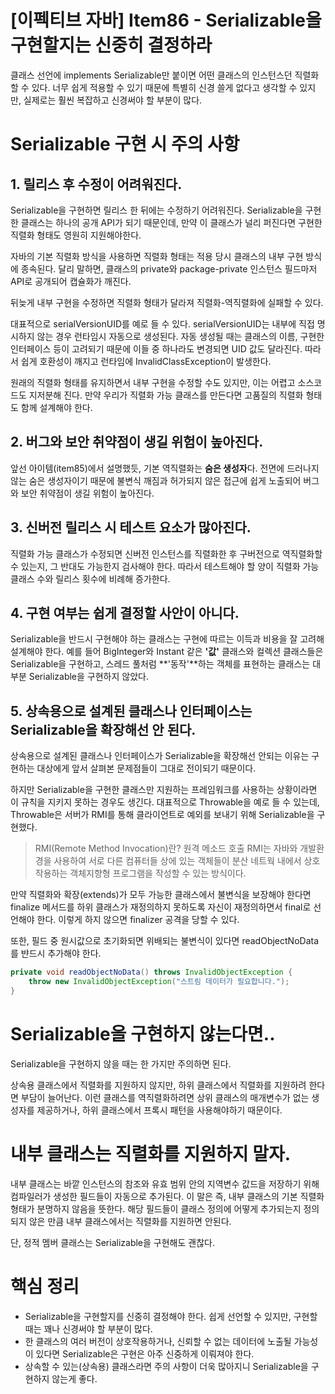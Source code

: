 # [이펙티브 자바] Item86 - Serializable을 구현할지는 신중히 결정하라

클래스 선언에 implements Serializable만 붙이면 어떤 클래스의 인스턴스던 직렬화 할 수 있다. 너무 쉽게 적용할 수 있기 때문에 특별히 신경 쓸게 없다고 생각할 수 있지만, 실제로는 훨씬 복잡하고 신경써야 할 부분이 많다.

# Serializable 구현 시 주의 사항

## 1. 릴리스 후 수정이 어려워진다.

Serializable을 구현하면 릴리스 한 뒤에는 수정하기 어려워진다. Serializable을 구현한 클래스는 하나의 공개 API가 되기 때문인데, 만약 이 클래스가 널리 퍼진다면 구현한 직렬화 형태도 영원히 지원해야한다.

자바의 기본 직렬화 방식을 사용하면 직렬화 형태는 적용 당시 클래스의 내부 구현 방식에 종속된다. 달리 말하면, 클래스의 private와 package-private 인스턴스 필드마저 API로 공개되어 캡슐화가 깨진다.

뒤늦게 내부 구현을 수정하면 직렬화 형태가 달라져 직렬화-역직렬화에 실패할 수 있다. 

대표적으로 serialVersionUID를 예로 들 수 있다. serialVersionUID는 내부에 직접 명시하지 않는 경우 런타임시 자동으로 생성된다. 자동 생성될 때는 클래스의 이름, 구현한 인터페이스 등이 고려되기 때문에 이들 중 하나라도 변경되면 UID 값도 달라진다. 따라서 쉽게 호환성이 깨지고 런타임에 InvalidClassException이 발생한다.

원래의 직렬화 형태를 유지하면서 내부 구현을 수정할 수도 있지만, 이는 어렵고 소스코드도 지저분해 진다. 만약 우리가 직렬화 가능 클래스를 만든다면 고품질의 직렬화 형태도 함께 설계해야 한다.

## 2. 버그와 보안 취약점이 생길 위험이 높아진다.

앞선 아이템(item85)에서 설명했듯, 기본 역직렬화는 **숨은 생성자**다. 전면에 드러나지 않는 숨은 생성자이기 때문에 불변식 깨짐과 허가되지 않은 접근에 쉽게 노출되어 버그와 보안 취약점이 생길 위험이 높아진다.

## 3. 신버전 릴리스 시 테스트 요소가 많아진다.

직렬화 가능 클래스가 수정되면 신버전 인스턴스를 직렬화한 후 구버전으로 역직렬화할 수 있는지, 그 반대도 가능한지 검사해야 한다. 따라서 테스트해야 할 양이 직렬화 가능 클래스 수와 릴리스 횟수에 비례해 증가한다.

## 4. 구현 여부는 쉽게 결정할 사안이 아니다.

Serializable을 반드시 구현해야 하는 클래스는 구현에 따르는 이득과 비용을 잘 고려해 설계해야 한다. 예를 들어 BigInteger와 Instant 같은 **'값'** 클래스와 컬렉션 클래스들은 Serializable을 구현하고, 스레드 풀처럼 **'동작'**하는 객체를 표현하는 클래스는 대부분 Serializable을 구현하지 않았다.

## 5. 상속용으로 설계된 클래스나 인터페이스는 Serializable을 확장해선 안 된다.

상속용으로 설계된 클래스나 인터페이스가 Serializable을 확장해선 안되는 이유는 구현하는 대상에게  앞서 살펴본 문제점들이 그대로 전이되기 때문이다.

하지만 Serializable을 구현한 클래스만 지원하는 프레임워크를 사용하는 상황이라면 이 규칙을 지키지 못하는 경우도 생긴다. 대표적으로 Throwable을 예로 들 수 있는데, Throwable은 서버가 RMI를 통해 클라이언트로 예외를 보내기 위해 Serializable을 구현했다.

> RMI(Remote Method Invocation)란?
원격 메소드 호출 RMI는 자바와 개발환경을 사용하여 서로 다른 컴퓨터들 상에 있는 객체들이 분산 네트웍 내에서 상호 작용하는 객체지향형 프로그램을 작성할 수 있는 방식이다.
> 

만약 직렬화와 확장(extends)가 모두 가능한 클래스에서 불변식을 보장해야 한다면 finalize 메서드를 하위 클래스가 재정의하지 못하도록 자신이 재정의하면서 final로 선언해야 한다. 이렇게 하지 않으면 finalizer 공격을 당할 수 있다.

또한, 필드 중 원시값으로 초기화되면 위배되는 불변식이 있다면 readObjectNoData를 뱐드시 추가해야 한다.

```java
private void readObjectNoData() throws InvalidObjectException {
    throw new InvalidObjectException("스트림 데이터가 필요합니다.");
}
```

# Serializable을 구현하지 않는다면..

Serializable을 구현하지 않을 때는 한 가지만 주의하면 된다.

상속용 클래스에서 직렬화를 지원하지 않지만, 하위 클래스에서 직렬화를 지원하려 한다면 부담이 늘어난다. 이런 클래스를 역직렬화하려면 상위 클래스의 매개변수가 없는 생성자를 제공하거나, 하위 클래스에서 프록시 패턴을 사용해야하기 때문이다.

# 내부 클래스는 직렬화를 지원하지 말자.

내부 클래스는 바깥 인스턴스의 참조와 유효 범위 안의 지역변수 값드을 저장하기 위해 컴파일러가 생성한 필드들이 자동으로 추가된다. 이 말은 즉, 내부 클래스의 기본 직렬화 형태가 분명하지 않음을 뜻한다. 해당 필드들이 클래스 정의에 어떻게 추가되는지 정의되지 않은 만큼 내부 클래스에서는 직렬화를 지원하면 안된다.

단, 정적 멤버 클래스는 Serializable을 구현해도 괜찮다.

# 핵심 정리

- Serializable을 구현할지를 신중히 결정해야 한다. 쉽게 선언할 수 있지만, 구현할 때는 꽤나 신경써야 할 부분이 많다.
- 한 클래스의 여러 버전이 상호작용하거나, 신뢰할 수 없는 데이터에 노출될 가능성이 있다면 Serializable은 구현은 아주 신중하게 이뤄져야 한다.
- 상속할 수 있는(상속용) 클래스라면 주의 사항이 더욱 많아지니 Serializable을 구현하지 않는게 좋다.